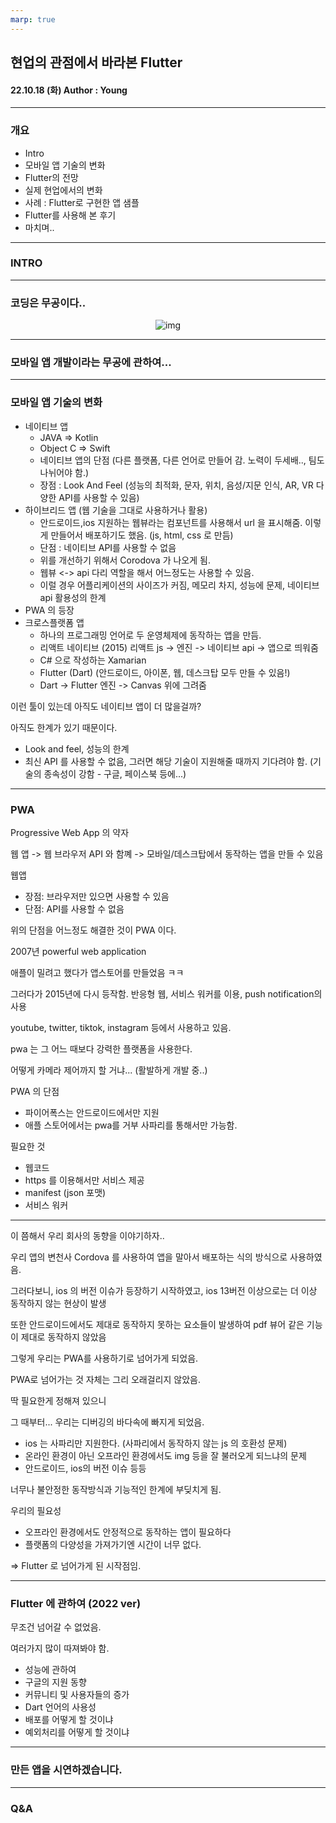 ```yaml
---
marp: true
---
```


## 현업의 관점에서 바라본 Flutter

#### 22.10.18 (화) Author : Young

---

### 개요

- Intro
- 모바일 앱 기술의 변화
- Flutter의 전망
- 실제 현업에서의 변화
- 사례 : Flutter로 구현한 앱 샘플
- Flutter를 사용해 본 후기
- 마치며..

---

### INTRO

---

### 코딩은 무공이다..

<center>

![img](https://i1.ruliweb.com/img/22/01/08/17e385db53720a7a1.png)

</center>

---

### 모바일 앱 개발이라는 무공에 관하여...

---

### 모바일 앱 기술의 변화

- 네이티브 앱
  - JAVA => Kotlin
  - Object C => Swift
  - 네이티브 앱의 단점 (다른 플랫폼, 다른 언어로 만들어 감. 노력이 두세배.., 팀도 나뉘어야 함.)
  - 장점 : Look And Feel (성능의 최적화, 문자, 위치, 음성/지문 인식, AR, VR 다양한 API를 사용할 수 있음)
- 하이브리드 앱 (웹 기술을 그대로 사용하거나 활용)
  - 안드로이드,ios 지원하는 웹뷰라는 컴포넌트를 사용해서 url 을 표시해줌. 
  이렇게 만들어서 배포하기도 했음. (js, html, css 로 만듬)
  - 단점 : 네이티브 API를 사용할 수 없음
  - 위를 개선하기 위해서 Corodova 가 나오게 됨.
  - 웹뷰 <-> api 다리 역할을 해서 어느정도는 사용할 수 있음.
  - 이럴 경우 어플리케이션의 사이즈가 커짐, 메모리 차지, 성능에 문제, 네이티브 api 활용성의 한계
- PWA 의 등장
- 크로스플랫폼 앱
  - 하나의 프로그래밍 언어로 두 운영체제에 동작하는 앱을 만듬.
  - 리액트 네이티브 (2015) 리액트 js -> 엔진 -> 네이티브 api -> 앱으로 띄워줌
  - C# 으로 작성하는 Xamarian
  - Flutter (Dart) (안드로이드, 아이폰, 웹, 데스크탑 모두 만들 수 있음!)
  - Dart -> Flutter 엔진 -> Canvas 위에 그려줌

이런 툴이 있는데
아직도 네이티브 앱이 더 많을걸까?

아직도 한계가 있기 때문이다.

- Look and feel, 성능의 한계
- 최신 API 를 사용할 수 없음, 그러면 해당 기술이 지원해줄 때까지 기다려야 함. (기술의 종속성이 강함 - 구글, 페이스북 등에...)

---

### PWA

Progressive Web App 의 약자

웹 앱 -> 웹 브라우저 API 와 함꼐 -> 모바일/데스크탑에서 동작하는 앱을 만들 수 있음

웹앱

- 장점: 브라우저만 있으면 사용할 수 있음
- 단점: API를 사용할 수 없음

위의 단점을 어느정도 해결한 것이 PWA 이다.

2007년
powerful web application

애플이 밀려고 했다가 앱스토어를 만들었음 ㅋㅋ

그러다가 2015년에 다시 등작함.
반응형 웹, 서비스 워커를 이용, push notification의 사용

youtube, twitter, tiktok, instagram 등에서 사용하고 있음.

pwa 는 그 어느 때보다 강력한 플랫폼을 사용한다.

어떻게 카메라 제어까지 할 거냐... (활발하게 개발 중..)

PWA 의 단점

- 파이어폭스는 안드로이드에서만 지원
- 애플 스토어에서는 pwa를 거부 사파리를 통해서만 가능함.

필요한 것

- 웹코드
- https 를 이용해서만 서비스 제공
- manifest (json 포맷)
- 서비스 워커

---

이 쯤해서
우리 회사의 동향을 이야기하자..

우리 앱의 변천사
Cordova 를 사용하여 앱을 말아서 배포하는 식의 방식으로 사용하였음.

그러다보니, ios 의 버전 이슈가 등장하기 시작하였고, ios 13버전 이상으로는 더 이상 동작하지 않는 현상이 발생

또한 안드로이드에서도 제대로 동작하지 못하는 요소들이 발생하여 pdf 뷰어 같은 기능이 제대로 동작하지 않았음

그렇게 우리는 PWA를 사용하기로 넘어가게 되었음.

PWA로 넘어가는 것 자체는 그리 오래걸리지 않았음.

딱 필요한게 정해져 있으니

그 때부터... 우리는 디버깅의 바다속에 빠지게 되었음.

- ios 는 사파리만 지원한다. (사파리에서 동작하지 않는 js 의 호환성 문제)
- 온라인 환경이 아닌 오프라인 환경에서도 img 등을 잘 불러오게 되느냐의 문제
- 안드로이드, ios의 버전 이슈 등등

너무나 불안정한 동작방식과
기능적인 한계에 부딪치게 됨.

우리의 필요성

- 오프라인 환경에서도 안정적으로 동작하는 앱이 필요하다
- 플랫폼의 다양성을 가져가기엔 시간이 너무 없다.

=> Flutter 로 넘어가게 된 시작점임.

---

### Flutter 에 관하여 (2022 ver)

무조건 넘어갈 수 없었음.

여러가지 많이 따져봐야 함.

- 성능에 관하여
- 구글의 지원 동향
- 커뮤니티 및 사용자들의 증가
- Dart 언어의 사용성
- 배포를 어떻게 할 것이냐
- 예외처리를 어떻게 할 것이냐

---

### 만든 앱을 시연하겠습니다.

---

### Q&A
